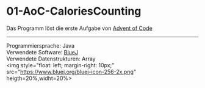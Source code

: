 # 01-AoC-CaloriesCounting

Das Programm löst die erste Aufgabe von  <a href="https://adventofcode.com/2022">Advent of Code</a><br>
<hr>

Programmiersprache: Java <br>
Verwendete Software: <a href="https://www.bluej.org/">BlueJ</a><br>
Verwendete Datenstrukturen: Array <br>
<img style="float: left; margin-right: 10px;" src="https://www.bluej.org/bluej-icon-256-2x.png" heigth=20%,widht=20%>
